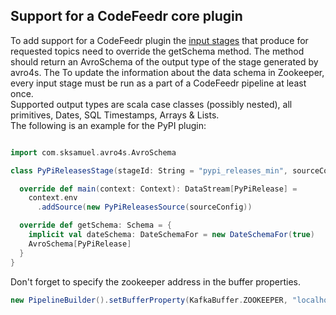 ## Support for a CodeFeedr core plugin

To add support for a CodeFeedr plugin the [input stages](http://codefeedr.org/codefeedr/mydoc_pipeline.html#inputstage) that produce for requested topics need to override the getSchema method.
The method should return an AvroSchema of the output type of the stage generated by avro4s. 
The 
To update the information about the data schema in Zookeeper, every input stage must be run as a part of a CodeFeedr pipeline at least once. <br/>
Supported output types are scala case classes (possibly nested), all primitives, Dates, SQL Timestamps, Arrays & Lists.<br/>
The following is an example for the PyPI plugin:
```Scala

import com.sksamuel.avro4s.AvroSchema

class PyPiReleasesStage(stageId: String = "pypi_releases_min", sourceConfig: PyPiSourceConfig = PyPiSourceConfig()) extends InputStage[PyPiRelease](Some(stageId)) {

  override def main(context: Context): DataStream[PyPiRelease] =
    context.env
      .addSource(new PyPiReleasesSource(sourceConfig))

  override def getSchema: Schema = {
    implicit val dateSchema: DateSchemaFor = new DateSchemaFor(true)
    AvroSchema[PyPiRelease]
  }
}
```
Don't forget to specify the zookeeper address in the buffer properties.
```Scala
new PipelineBuilder().setBufferProperty(KafkaBuffer.ZOOKEEPER, "localhost:2181")
```